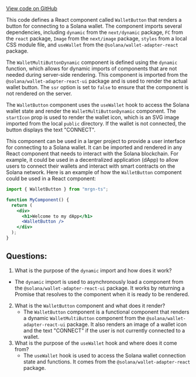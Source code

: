 [View code on GitHub](https://github.com/mrgnlabs/mrgn-ts/apps/marginfi-v2-ui/src/components/Navbar/WalletButton.tsx)

This code defines a React component called `WalletButton` that renders a button for connecting to a Solana wallet. The component imports several dependencies, including `dynamic` from the `next/dynamic` package, `FC` from the `react` package, `Image` from the `next/image` package, `styles` from a local CSS module file, and `useWallet` from the `@solana/wallet-adapter-react` package.

The `WalletMultiButtonDynamic` component is defined using the `dynamic` function, which allows for dynamic imports of components that are not needed during server-side rendering. This component is imported from the `@solana/wallet-adapter-react-ui` package and is used to render the actual wallet button. The `ssr` option is set to `false` to ensure that the component is not rendered on the server.

The `WalletButton` component uses the `useWallet` hook to access the Solana wallet state and render the `WalletMultiButtonDynamic` component. The `startIcon` prop is used to render the wallet icon, which is an SVG image imported from the local `public` directory. If the wallet is not connected, the button displays the text "CONNECT".

This component can be used in a larger project to provide a user interface for connecting to a Solana wallet. It can be imported and rendered in any React component that needs to interact with the Solana blockchain. For example, it could be used in a decentralized application (dApp) to allow users to connect their wallets and interact with smart contracts on the Solana network. Here is an example of how the `WalletButton` component could be used in a React component:

```jsx
import { WalletButton } from "mrgn-ts";

function MyComponent() {
  return (
    <div>
      <h1>Welcome to my dApp</h1>
      <WalletButton />
    </div>
  );
}
```

## Questions:

1.  What is the purpose of the `dynamic` import and how does it work?

- The `dynamic` import is used to asynchronously load a component from the `@solana/wallet-adapter-react-ui` package. It works by returning a Promise that resolves to the component when it is ready to be rendered.

2. What is the `WalletButton` component and what does it render?
   - The `WalletButton` component is a functional component that renders a dynamic `WalletMultiButton` component from the `@solana/wallet-adapter-react-ui` package. It also renders an image of a wallet icon and the text "CONNECT" if the user is not currently connected to a wallet.
3. What is the purpose of the `useWallet` hook and where does it come from?
   - The `useWallet` hook is used to access the Solana wallet connection state and functions. It comes from the `@solana/wallet-adapter-react` package.
